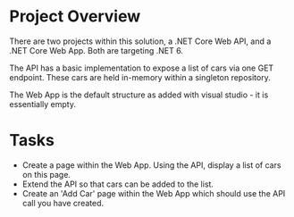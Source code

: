 # Project Overview
There are two projects within this solution, a .NET Core Web API, and a .NET Core Web App. Both are targeting .NET 6.

The API has a basic implementation to expose a list of cars via one GET endpoint. These cars are held in-memory within a singleton repository.

The Web App is the default structure as added with visual studio - it is essentially empty.

# Tasks

- Create a page within the Web App. Using the API, display a list of cars on this page.
- Extend the API so that cars can be added to the list.
- Create an 'Add Car' page within the Web App which should use the API call you have created.
